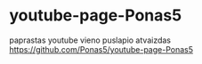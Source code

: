 # youtube-page-Ponas5
paprastas youtube  vieno puslapio atvaizdas
https://github.com/Ponas5/youtube-page-Ponas5